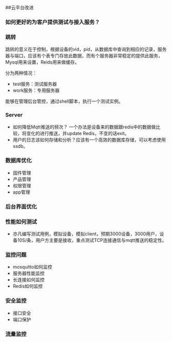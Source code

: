 ##云平台改进

### 如何更好的为客户提供测试与接入服务？

### 跳转

跳转的意义在于控制，根据设备的vid，pid，从数据库中查询到相应的记录，服务器与端口，应该有个表专门存放此数据，而有个服务器非常稳定的提供此服务，Mysql用来设置，Reids用来做缓存。

分为两种情况：  

- test服务：测试服务器 
- work服务：专用服务器

能够在管理后台管控，通过shell脚本，执行一个测试实例。


### Server 

- 如何降低Mqtt推送的频次？ 一个办法是设备来的数据跟redis中的数据做比较，将变化的进行推送，并update Redis，不变的话exit。
- 用户的日志该如何存储和分析？应该有一个高效的数据库存储，可以考虑使用ssdb。

### 数据库优化

- 固件管理
- 产品管理
- 权限管理
- app管理

### 后台界面优化


### 性能如何测试

- 亦凡编写测试用例，模拟设备，模拟client，预期3000设备，3000用户，设备10S/条，用户方主要是接收，重点测试TCP连接通信与mqtt推送的稳定性。

### 监控问题

- mosquitto如何监控
- 服务器性能监控
- 长连接如何监控
- Redis如何监控

### 安全监控
- 接口安全
- 端口保护

### 流量监控


